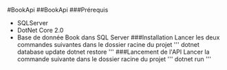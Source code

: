 #BookApi
##BookApi
###Prérequis
- SQLServer
- DotNet Core 2.0
- Base de donnée Book dans SQL Server
###Installation
Lancer les deux commandes suivantes dans le dossier racine du projet
'''
dotnet database update
dotnet restore
'''
###Lancement de l'API
Lancer la commande suivante dans le dossier racine du projet
'''
dotnet run
'''
